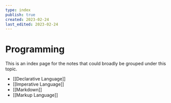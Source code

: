 ```yaml
---
type: index
publish: true
created: 2023-02-24
last_edited: 2023-02-24
---
```

# Programming
This is an index page for the notes that could broadly be grouped under this topic.
- [[Declarative Language]]
- [[Imperative Language]]
- [[Markdown]]
- [[Markup Language]]